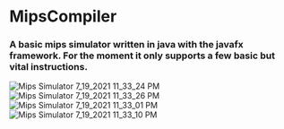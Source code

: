 # MipsCompiler
### A basic mips simulator written in java with the javafx framework. For the moment it only supports a few basic but vital instructions.

![Mips Simulator 7_19_2021 11_33_24 PM](https://user-images.githubusercontent.com/83036619/126230459-2b280747-acab-4145-8917-5d708ea267e9.png)
![Mips Simulator 7_19_2021 11_33_26 PM](https://user-images.githubusercontent.com/83036619/126230468-50a9f18e-8a71-4b8f-a3f7-930e684ae3e3.png)
![Mips Simulator 7_19_2021 11_33_01 PM](https://user-images.githubusercontent.com/83036619/126230474-90456b54-c743-4024-a1da-79eabff29362.png)
![Mips Simulator 7_19_2021 11_33_10 PM](https://user-images.githubusercontent.com/83036619/126230477-7485c7e2-ec4d-4de0-8468-68c98cd8d1d3.png)



